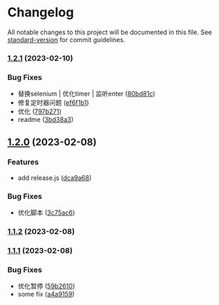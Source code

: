 # Changelog

All notable changes to this project will be documented in this file. See [standard-version](https://github.com/conventional-changelog/standard-version) for commit guidelines.

### [1.2.1](https://gitea.jnsec.in/dongyg/auto_intranet/compare/v1.2.0...v1.2.1) (2023-02-10)


### Bug Fixes

* 替换selenium | 优化timer | 监听enter ([80bd81c](https://gitea.jnsec.in/dongyg/auto_intranet/commit/80bd81c6f723a1a679fa3d8b8e9bc8d65b893e2c))
* 修复定时器问题 ([ef6f1b1](https://gitea.jnsec.in/dongyg/auto_intranet/commit/ef6f1b1eb446692375bd6ece810f4e14b7568991))
* 优化 ([797b271](https://gitea.jnsec.in/dongyg/auto_intranet/commit/797b2718131be385977897abf19f8ed3aa9c740b))
* readme ([3bd38a3](https://gitea.jnsec.in/dongyg/auto_intranet/commit/3bd38a3b754223807c13fb74f42ada0aedebb3a5))

## [1.2.0](https://gitea.jnsec.in/dongyg/auto_intranet/compare/v1.1.2...v1.2.0) (2023-02-08)


### Features

* add release.js ([dca9a68](https://gitea.jnsec.in/dongyg/auto_intranet/commit/dca9a685899b0adb5250c905e4d7c0a90b2bd5d4))


### Bug Fixes

* 优化脚本 ([3c75ac6](https://gitea.jnsec.in/dongyg/auto_intranet/commit/3c75ac63b2211ddc078ec290c1df592545d67608))

### [1.1.2](https://gitea.jnsec.in/dongyg/auto_intranet/compare/v1.1.1...v1.1.2) (2023-02-08)

### [1.1.1](https://gitea.jnsec.in/dongyg/auto_intranet/compare/v1.1.0...v1.1.1) (2023-02-08)


### Bug Fixes

* 优化暂停 ([59b2610](https://gitea.jnsec.in/dongyg/auto_intranet/commit/59b2610d5f7055c5ae23dff45d598ce64f8803ff))
* some fix ([a4a9159](https://gitea.jnsec.in/dongyg/auto_intranet/commit/a4a915921986a9ea23bb1998a1e55ef8f9843d9d))

